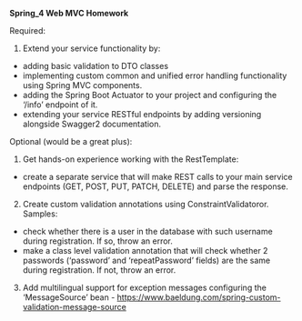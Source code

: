 **Spring_4 Web MVC Homework**

Required:
1. Extend your service functionality by:
- adding basic validation to DTO classes
- implementing custom common and unified error handling functionality using Spring MVC components.
- adding the Spring Boot Actuator to your project and configuring the ‘/info’ endpoint of it. 
- extending your service RESTful endpoints by adding versioning alongside Swagger2 documentation.

Optional (would be a great plus):
1. Get hands-on experience working with the RestTemplate:
- create a separate service that will make REST calls to your main service endpoints (GET, POST, PUT, PATCH, DELETE) and parse the response.
2. Create custom validation annotations using ConstraintValidatoror. Samples:
- check whether there is a user in the database with such username during registration. If so, throw an error.
- make a class level validation annotation that will check whether 2 passwords (‘password’ and ‘repeatPassword’ fields) are the same during registration. If not, throw an error.
3. Add multilingual support for exception messages configuring the ‘MessageSource’ bean - https://www.baeldung.com/spring-custom-validation-message-source
